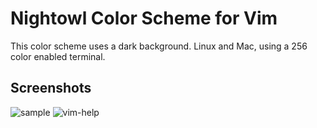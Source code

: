# Nightowl Color Scheme for Vim

This color scheme uses a dark background.
Linux and Mac, using a 256 color enabled terminal.  

## Screenshots

![sample](https://raw.githubusercontent.com/wiki/flaflasun/vim-nightowl/images/sample.png)
![vim-help](https://raw.githubusercontent.com/wiki/flaflasun/vim-nightowl/images/vim-help.png)
